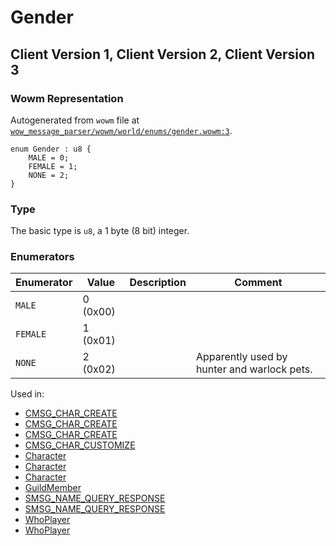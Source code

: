 # Gender

## Client Version 1, Client Version 2, Client Version 3

### Wowm Representation

Autogenerated from `wowm` file at [`wow_message_parser/wowm/world/enums/gender.wowm:3`](https://github.com/gtker/wow_messages/tree/main/wow_message_parser/wowm/world/enums/gender.wowm#L3).

```rust,ignore
enum Gender : u8 {
    MALE = 0;
    FEMALE = 1;
    NONE = 2;
}
```
### Type
The basic type is `u8`, a 1 byte (8 bit) integer.
### Enumerators
| Enumerator | Value  | Description | Comment |
| --------- | -------- | ----------- | ------- |
| `MALE` | 0 (0x00) |  |  |
| `FEMALE` | 1 (0x01) |  |  |
| `NONE` | 2 (0x02) |  | Apparently used by hunter and warlock pets. |

Used in:
* [CMSG_CHAR_CREATE](cmsg_char_create.md)
* [CMSG_CHAR_CREATE](cmsg_char_create.md)
* [CMSG_CHAR_CREATE](cmsg_char_create.md)
* [CMSG_CHAR_CUSTOMIZE](cmsg_char_customize.md)
* [Character](character.md)
* [Character](character.md)
* [Character](character.md)
* [GuildMember](guildmember.md)
* [SMSG_NAME_QUERY_RESPONSE](smsg_name_query_response.md)
* [SMSG_NAME_QUERY_RESPONSE](smsg_name_query_response.md)
* [WhoPlayer](whoplayer.md)
* [WhoPlayer](whoplayer.md)

